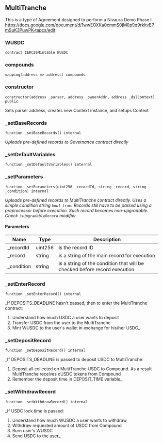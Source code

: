## MultiTranche

This is a type of Agreement designed to perform a Nivaura Demo Phase I
https://docs.google.com/document/d/1wwEOXKa0cmmS0jM0p9q9rkltvEPmSuK3PuwPK-tapcs/edit

### WUSDC

```solidity
contract IERC20Mintable WUSDC
```

### compounds

```solidity
mapping(address => address) compounds
```

### constructor

```solidity
constructor(address _parser, address _ownerAddr, address _dslContext) public
```

Sets parser address, creates new Context instance, and setups Context

### _setBaseRecords

```solidity
function _setBaseRecords() internal
```

_Uploads pre-defined records to Governance contract directly_

### _setDefaultVariables

```solidity
function _setDefaultVariables() internal
```

### _setParameters

```solidity
function _setParameters(uint256 _recordId, string _record, string _condition) internal
```

_Uploads pre-defined records to MultiTranche contract directly.
Uses a simple condition string `bool true`.
Records still have to be parsed using a preprocessor before execution. Such record becomes
non-upgradable. Check `isUpgradableRecord` modifier_

#### Parameters

| Name | Type | Description |
| ---- | ---- | ----------- |
| _recordId | uint256 | is the record ID |
| _record | string | is a string of the main record for execution |
| _condition | string | is a string of the condition that will be checked before record execution |

### _setEnterRecord

```solidity
function _setEnterRecord() internal
```

_If DEPOSITS_DEADLINE hasn't passed, then to enter the MultiTranche contract:
1. Understand how much USDC a user wants to deposit
2. Transfer USDC from the user to the MultiTranche
3. Mint WUSDC to the user's wallet in exchange for his/her USDC_

### _setDepositRecord

```solidity
function _setDepositRecord() internal
```

_If DEPOSITS_DEADLINE is passed to deposit USDC to MultiTranche:
1. Deposit all collected on MultiTranche USDC to Compound.
   As a result MultiTranche receives cUSDC tokens from Compound
2. Remember the deposit time in DEPOSIT_TIME variable_

### _setWithdrawRecord

```solidity
function _setWithdrawRecord() internal
```

_If USDC lock time is passed:
1. Understand how much WUSDC a user wants to withdraw
2. Withdraw requested amount of USDC from Compound
3. Burn user's WUSDC
4. Send USDC to the user_

